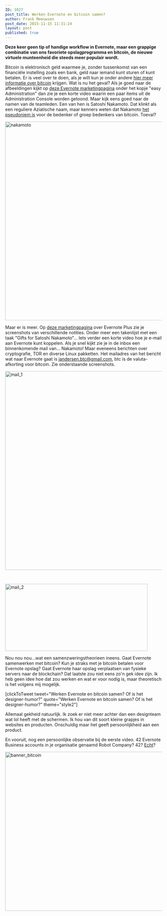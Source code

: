 ```yaml
---
ID: 1027
post_title: Werken Evernote en bitcoin samen?
author: Frank Meeuwsen
post_date: 2015-11-15 11:31:24
layout: post
published: true
---
```

**Deze keer geen tip of handige workflow in Evernote, maar een grappige combinatie van ons favoriete opslagprogramma en bitcoin, de nieuwe virtuele munteenheid die steeds meer populair wordt.**

<!--more-->

Bitcoin is elektronisch geld waarmee je, zonder tussenkomst van een financiële instelling zoals een bank, geld naar iemand kunt sturen of kunt betalen. Er is veel over te doen, als je wilt kun je onder andere [hier meer informatie over bitcoin](http://www.watisbitcoin.nl/) krijgen. Wat is nu het geval? Als je goed naar de afbeeldingen kijkt op [deze Evernote marketingpagina](https://evernote.com/business/?offer=www_home_tier&amp;origin=marketingsite) onder het kopje "easy Administration" dan zie je een korte video waarin een paar items uit de Administration Console worden getoond. Maar kijk eens goed naar de namen van de teamleden. Een van hen is Satoshi Nakamoto. Dat klinkt als een reguliere Aziatische naam, maar kenners weten dat Nakamoto [het pseudoniem is](https://en.wikipedia.org/wiki/Satoshi_Nakamoto) voor de bedenker of groep bedenkers van bitcoin. Toeval?

<img class="aligncenter size-large wp-image-1031" src="https://allesonthouden.nl/wp-content/uploads/2015/11/nakamoto-1024x640.png" alt="nakamoto" width="1024" height="640" />

Maar er is meer. Op [deze marketingpagina](https://evernote.com/upgrade/?tier=plus) over Evernote Plus zie je screenshots van verschillende notities. Onder meer een takenlijst met een taak "Gifts for Satoshi Nakamoto"...
Iets verder een korte video hoe je e-mail aan Evernote kunt koppelen. Als je snel kijkt zie je in de inbox een binnenkomende mail van... Nakamoto! Maar eveneens berichten over cryptografie, TOR en diverse Linux pakketten. Het mailadres van het bericht wat naar Evernote gaat is jandersen.btc@gmail.com, btc is de valuta-afkorting voor bitcoin. Zie onderstaande screenshots.

<img class="aligncenter size-large wp-image-1029" src="https://allesonthouden.nl/wp-content/uploads/2015/11/mail_1-1024x640.png" alt="mail_1" width="1024" height="640" />

&nbsp;

<img class="aligncenter wp-image-1030" src="https://allesonthouden.nl/wp-content/uploads/2015/11/mail_2.png" alt="mail_2" width="458" height="216" />

Nou nou nou...wat een samenzweringstheorieen ineens. Gaat Evernote samenwerken met bitcoin? Kun je straks met je bitcoin betalen voor Evernote opslag? Gaat Evernote haar opslag verplaatsen van fysieke servers naar de blockchain? Dat laatste zou niet eens zo'n gek idee zijn. Ik heb geen idee hoe dat zou werken en wat er voor nodig is, maar theoretisch is het volgens mij mogelijk.

[clickToTweet tweet="Werken Evernote en bitcoin samen? Of is het designer-humor?" quote="Werken Evernote en bitcoin samen? Of is het designer-humor?" theme="style2"]

Allemaal gekheid natuurlijk. Ik zoek er niet meer achter dan een designteam wat lol heeft met de schermen. Ik hou van dit soort kleine grapjes in websites en producten. Onschuldig maar het geeft persoonlijkheid aan een product.

En vooruit, nog een persoonlijke observatie bij de eerste video. 42 Evernote Business accounts in je organisatie genaamd Robot Company? 42? [Echt](https://simple.wikipedia.org/wiki/42_%28answer%29)?

<img class="invisible aligncenter wp-image-1036 size-full" src="https://allesonthouden.nl/wp-content/uploads/2015/11/banner_bitcoin.jpg" alt="banner_bitcoin" width="1024" height="512" />
